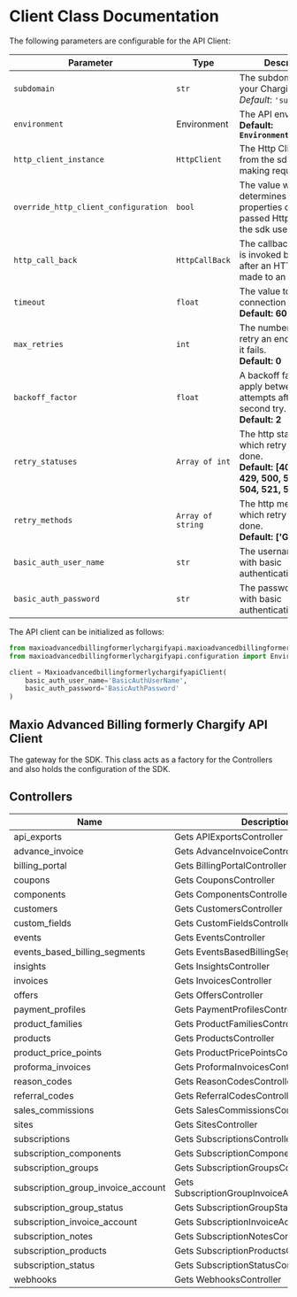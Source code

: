 
# Client Class Documentation

The following parameters are configurable for the API Client:

| Parameter | Type | Description |
|  --- | --- | --- |
| `subdomain` | `str` | The subdomain for your Chargify site<br>*Default*: `'subdomain'` |
| `environment` | Environment | The API environment. <br> **Default: `Environment.PRODUCTION`** |
| `http_client_instance` | `HttpClient` | The Http Client passed from the sdk user for making requests |
| `override_http_client_configuration` | `bool` | The value which determines to override properties of the passed Http Client from the sdk user |
| `http_call_back` | `HttpCallBack` | The callback value that is invoked before and after an HTTP call is made to an endpoint |
| `timeout` | `float` | The value to use for connection timeout. <br> **Default: 60** |
| `max_retries` | `int` | The number of times to retry an endpoint call if it fails. <br> **Default: 0** |
| `backoff_factor` | `float` | A backoff factor to apply between attempts after the second try. <br> **Default: 2** |
| `retry_statuses` | `Array of int` | The http statuses on which retry is to be done. <br> **Default: [408, 413, 429, 500, 502, 503, 504, 521, 522, 524]** |
| `retry_methods` | `Array of string` | The http methods on which retry is to be done. <br> **Default: ['GET', 'PUT']** |
| `basic_auth_user_name` | `str` | The username to use with basic authentication |
| `basic_auth_password` | `str` | The password to use with basic authentication |

The API client can be initialized as follows:

```python
from maxioadvancedbillingformerlychargifyapi.maxioadvancedbillingformerlychargifyapi_client import MaxioadvancedbillingformerlychargifyapiClient
from maxioadvancedbillingformerlychargifyapi.configuration import Environment

client = MaxioadvancedbillingformerlychargifyapiClient(
    basic_auth_user_name='BasicAuthUserName',
    basic_auth_password='BasicAuthPassword'
)
```

## Maxio Advanced Billing formerly Chargify API Client

The gateway for the SDK. This class acts as a factory for the Controllers and also holds the configuration of the SDK.

## Controllers

| Name | Description |
|  --- | --- |
| api_exports | Gets APIExportsController |
| advance_invoice | Gets AdvanceInvoiceController |
| billing_portal | Gets BillingPortalController |
| coupons | Gets CouponsController |
| components | Gets ComponentsController |
| customers | Gets CustomersController |
| custom_fields | Gets CustomFieldsController |
| events | Gets EventsController |
| events_based_billing_segments | Gets EventsBasedBillingSegmentsController |
| insights | Gets InsightsController |
| invoices | Gets InvoicesController |
| offers | Gets OffersController |
| payment_profiles | Gets PaymentProfilesController |
| product_families | Gets ProductFamiliesController |
| products | Gets ProductsController |
| product_price_points | Gets ProductPricePointsController |
| proforma_invoices | Gets ProformaInvoicesController |
| reason_codes | Gets ReasonCodesController |
| referral_codes | Gets ReferralCodesController |
| sales_commissions | Gets SalesCommissionsController |
| sites | Gets SitesController |
| subscriptions | Gets SubscriptionsController |
| subscription_components | Gets SubscriptionComponentsController |
| subscription_groups | Gets SubscriptionGroupsController |
| subscription_group_invoice_account | Gets SubscriptionGroupInvoiceAccountController |
| subscription_group_status | Gets SubscriptionGroupStatusController |
| subscription_invoice_account | Gets SubscriptionInvoiceAccountController |
| subscription_notes | Gets SubscriptionNotesController |
| subscription_products | Gets SubscriptionProductsController |
| subscription_status | Gets SubscriptionStatusController |
| webhooks | Gets WebhooksController |

